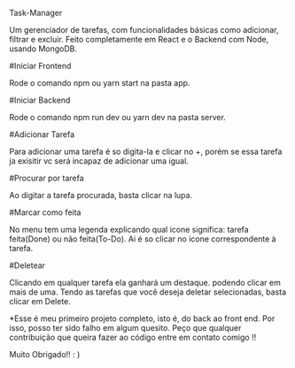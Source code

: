 Task-Manager

Um gerenciador de tarefas, com funcionalidades básicas como adicionar, filtrar e excluir. Feito completamente em React e o Backend com Node, usando MongoDB.

#Iniciar Frontend

Rode o comando npm ou yarn start na pasta app.

#Iniciar Backend

Rode o comando npm run dev ou yarn dev na pasta server.

#Adicionar Tarefa

Para adicionar uma tarefa é so digita-la e clicar no +, porém se essa tarefa ja exisitir vc será incapaz de adicionar uma igual.

#Procurar por tarefa

Ao digitar a tarefa procurada, basta clicar na lupa.

#Marcar como feita

No menu tem uma legenda explicando qual icone significa: tarefa feita(Done) ou não feita(To-Do). Ai é so clicar no icone correspondente à tarefa.

#Deletear

Clicando em qualquer tarefa ela ganhará um destaque. podendo clicar em mais de uma. Tendo as tarefas que você deseja deletar selecionadas, basta clicar em Delete.

*Esse é meu primeiro projeto completo, isto é, do back ao front end. Por isso, posso ter sido falho em algum quesito. Peço que qualquer contribuição que queira fazer ao código entre em contato comigo !!

Muito Obrigado!! : )
